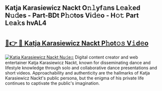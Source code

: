 ## Katja Karasiewicz Nackt O𝚗𝚕yf𝚊ns L𝚎a𝚔ed N𝚞𝚍es - Part-BDt P𝚑𝚘tos Vi𝚍𝚎o - H𝚘𝚝 Part L𝚎a𝚔s hvAL4

# <h2><a href="http://kf2oaoz.oniu.top/?m=Katja+Karasiewicz+Nackt">🔗👉 🔴 Katja Karasiewicz Nackt P𝚑ot𝚘𝚜 V𝚒d𝚎o</a></h2>

[![Katja Karasiewicz Nackt Nu𝚍e𝚜](https://i.imgur.com/0qMVB7G.gif)](http://kf2oaoz.oniu.top/?m=Katja+Karasiewicz+Nackt)
Digital content creator and web entertainer Katja Karasiewicz Nackt, known for disseminating dance and lifestyle knowledge through solo and collaborative dance presentations and short videos. Approachability and authenticity are the hallmarks of Katja Karasiewicz Nackt's public persona, but the enigma of his private life continues to captivate the public's imagination.  
